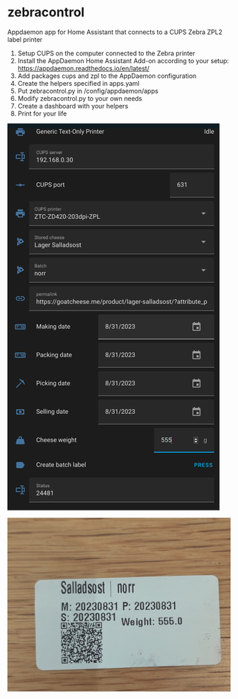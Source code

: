# zebracontrol
Appdaemon app for Home Assistant  that connects to a CUPS Zebra ZPL2 label printer



1. Setup CUPS on the computer connected to the Zebra printer
2. Install the AppDaemon Home Assistant Add-on according to your setup: https://appdaemon.readthedocs.io/en/latest/
3. Add packages cups and zpl to the AppDaemon configuration
4. Create the helpers specified in apps.yaml
5. Put zebracontrol.py in /config/appdaemon/apps
6. Modify zebracontrol.py to your own needs
7. Create a dashboard with your helpers
8. Print for your life

![Dashboard](zebra_cups.png)

![Label](P_20230911_202151_1.jpg)



